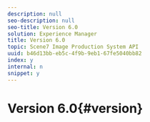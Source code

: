 ```yaml
---
description: null
seo-description: null
seo-title: Version 6.0
solution: Experience Manager
title: Version 6.0
topic: Scene7 Image Production System API
uuid: b46d13bb-eb5c-4f9b-9eb1-67fe5040bb82
index: y
internal: n
snippet: y
---
```


# Version 6.0{#version}

